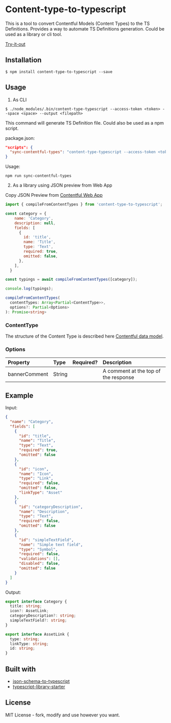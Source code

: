 # Content-type-to-typescript

This is a tool to convert Contentful Models (Content Types) to the TS Definitions.
Provides a way to automate TS Definitions generation. Could be used as a library or cli tool.

[Try-it-out](https://content-type-to-typescript.netlify.com/)

## Installation

```
$ npm install content-type-to-typescript --save
```

## Usage

1. As CLI 

```
$ ./node_modules/.bin/content-type-typescript --access-token <token> --space <space> --output <filepath>
```

This command will generate TS Definition file. Could also be used as a npm script.

package.json:
```json
"scripts": {
  "sync-contentful-types": "content-type-typescript --access-token <token> --space <space> --output <filepath>"
}
```
Usage:

```
npm run sync-contentful-types
```

2. As a library using JSON preview from Web App

Copy JSON Preview from [Contentful Web App](https://app.contentful.com/)

```js
import { compileFromContentTypes } from 'content-type-to-typescript';

const category = {
    name: 'Category',
    description: null,
    fields: [
      {
        id: 'title',
        name: 'Title',
        type: 'Text',
        required: true,
        omitted: false,
      },
    ],
  }

const typings = await compileFromContentTypes([category]);

console.log(typings);
```

```ts
compileFromContentTypes(
  contentTypes: Array<Partial<ContentType>>,
  options?: Partial<Options>
): Promise<string>
```

### ContentType

The structure of the Content Type is described here [Contentful data model](https://www.contentful.com/developers/docs/concepts/data-model/).

### Options

| Property      | Type   | Required? | Description                          |
| :------------ | :----- | :-------: | :----------------------------------- |
| bannerComment | String |           | A comment at the top of the response |



## Example

Input:

```json
{
  "name": "Category",
  "fields": [
    {
      "id": "title",
      "name": "Title",
      "type": "Text",
      "required": true,
      "omitted": false
    },
    {
      "id": "icon",
      "name": "Icon",
      "type": "Link",
      "required": false,
      "omitted": false,
      "linkType": "Asset"
    },
    {
      "id": "categoryDescription",
      "name": "Description",
      "type": "Text",
      "required": false,
      "omitted": false
    },
    {
      "id": "simpleTextField",
      "name": "Simple text field",
      "type": "Symbol",
      "required": false,
      "validations": [],
      "disabled": false,
      "omitted": false
    }
  ]
}
```

Output:

```ts
export interface Category {
  title: string;
  icon?: AssetLink;
  categoryDescription?: string;
  simpleTextField?: string;
}

export interface AssetLink {
  type: string;
  linkType: string;
  id: string;
}
```
## Built with

* [json-schema-to-typescript](https://github.com/bcherny/json-schema-to-typescript/)
* [typescript-library-starter](https://github.com/alexjoverm/typescript-library-starter)

## License

MIT License - fork, modify and use however you want.
